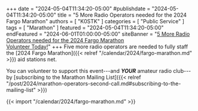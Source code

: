 +++
date = "2024-05-04T11:34:20-05:00"
#publishdate = "2024-05-04T11:34:20-05:00"
title = "5 More Radio Operators needed for the 2024 Fargo Marathon"
authors = [ "K0STK" ]
categories = [ "Public Service" ]
tags = [ "Marathon" ]
featured = "2024-05-04T11:34:20-05:00"
endFeatured = "2024-06-01T01:00:00-05:00"
siteBanner = "[5 More Radio Operators needed for the 2024 Fargo Marathon<br>Volunteer Today!](//post/2024/04/13/radio-operators-needed-for-the-2024-fargo-marathon/)"
+++
Five more radio operators are needed to fully staff the 
[2024 Fargo Marathon]({{< relref "/calendar/2024/fargo-marathon.md" >}})
aid stations net.

You can volunteer to support this event---and ***YOUR*** amateur radio
club---by
[subscribing to the Marathon Mailing List]({{< relref "/post/2024/marathon-operators-second-call.md#subscribing-to-the-mailing-list" >}})
<!--more-->

{{< import "/calendar/2024/fargo-marathon.md" >}}
